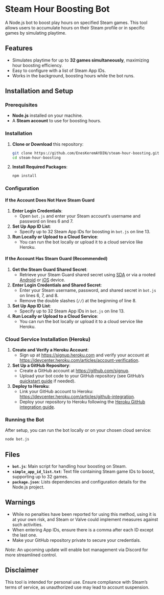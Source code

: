 # Steam Hour Boosting Bot

A Node.js bot to boost play hours on specified Steam games. This tool allows users to accumulate hours on their Steam profile or in specific games by simulating playtime.

## Features

- Simulates playtime for up to **32 games simultaneously**, maximizing hour boosting efficiency.
- Easy to configure with a list of Steam App IDs.
- Works in the background, boosting hours while the bot runs.

## Installation and Setup

### Prerequisites

- **Node.js** installed on your machine.
- A **Steam account** to use for boosting hours.

### Installation

1. **Clone or Download** this repository:
   ```bash
   git clone https://github.com/EnesKeremAYDIN/steam-hour-boosting.git
   cd steam-hour-boosting
   ```

2. **Install Required Packages**:
   ```bash
   npm install
   ```

### Configuration

#### If the Account Does Not Have Steam Guard
1. **Enter Login Credentials**:
   - Open `bot.js` and enter your Steam account’s username and password on lines 6 and 7.
2. **Set Up App ID List**:
   - Specify up to 32 Steam App IDs for boosting in `bot.js` on line 13.
3. **Run Locally or Upload to a Cloud Service**:
   - You can run the bot locally or upload it to a cloud service like Heroku.

#### If the Account Has Steam Guard (Recommended)
1. **Get the Steam Guard Shared Secret**:
   - Retrieve your Steam Guard shared secret using [SDA](https://github.com/Jessecar96/SteamDesktopAuthenticator) or via a rooted [Android](https://www.google.com/search?q=how+to+get+rooted+android+steam+guard+code) or [iOS](https://www.google.com/search?q=how+to+get+rooted+android+steam+guard+code) device.
2. **Enter Login Credentials and Shared Secret**:
   - Enter your Steam username, password, and shared secret in `bot.js` on lines 6, 7, and 8.
   - Remove the double slashes (`//`) at the beginning of line 8.
3. **Set Up App ID List**:
   - Specify up to 32 Steam App IDs in `bot.js` on line 13.
4. **Run Locally or Upload to a Cloud Service**:
   - You can run the bot locally or upload it to a cloud service like Heroku.

### Cloud Service Installation (Heroku)

1. **Create and Verify a Heroku Account**:
   - Sign up at https://signup.heroku.com and verify your account at https://devcenter.heroku.com/articles/account-verification.
2. **Set Up a GitHub Repository**:
   - Create a GitHub account at https://github.com/signup.
   - Upload your bot code to your GitHub repository (see GitHub’s [quickstart guide](https://docs.github.com/en/get-started/quickstart/create-a-repo) if needed).
3. **Deploy to Heroku**:
   - Link your GitHub account to Heroku: https://devcenter.heroku.com/articles/github-integration.
   - Deploy your repository to Heroku following the [Heroku GitHub integration guide](https://devcenter.heroku.com/articles/github-integration).

### Running the Bot

After setup, you can run the bot locally or on your chosen cloud service:
```bash
node bot.js
```

## Files

- **`bot.js`**: Main script for handling hour boosting on Steam.
- **`simple_app_id_list.txt`**: Text file containing Steam game IDs to boost, supporting up to 32 games.
- **`package.json`**: Lists dependencies and configuration details for the Node.js project.

## Warnings

- While no penalties have been reported for using this method, using it is at your own risk, and Steam or Valve could implement measures against such activities.
- When entering App IDs, ensure there is a comma after each ID except the last one.
- Make your GitHub repository private to secure your credentials.

*Note:* An upcoming update will enable bot management via Discord for more streamlined control.

## Disclaimer

This tool is intended for personal use. Ensure compliance with Steam’s terms of service, as unauthorized use may lead to account suspension.
